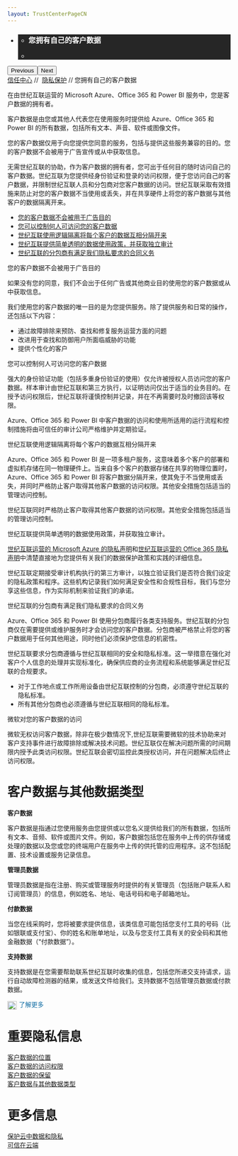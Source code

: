 ```yaml
---
layout: TrustCenterPageCN
---
```

<div class="row-fluid">
   <div class="span">
      <div>
        <div id="HeroWrapper" data-cols="1" data-view1="1" data-view2="1" data-view3="1" data-view4="1" class="row-fluid wider hero grid-container">
            <div class="span bp0-col-1-1 bp1-col-1-1 bp2-col-1-1 bp3-col-1-1">
                <div bi:type="slideshow" class="slideshow slideshow-hero hero" xmlns:bi="urn:schemas-microsoft-com:mscom:bi">
                    <ul bi:type="list" class="slides">
                        <li id="slide-1" bi:index="0" selectBi="">
                            <div class="heroitem light-foreground" bi:type="heroitem">
                                <div class="media" bi:parenttitle="t1">
                                    <a href="" bi:track="False" bi:titleflag="t1" bi:index="0">
                                        <div data-picture="" data-alt="You are in control of your data" data-disable-swap-below="">
                                            <div data-src="../Images/MS-TrustCenter-Privacy-Header.jpg"></div>
                                            <noscript></noscript>
                                        </div>
                                    </a>
                                </div>
                                <div class="text" bi:type="cta">
                                    <div class="text-container">
                                        <div class="box" style="background: rgba(0,0,0,.85); color: #FFFFFF;">
                                            <ul bi:type="list" class="headerCaption subpageHeaderCaption">
                                                <li class="box-title">
                                                    <h3 class="box-title" bi:type="title" bi:title="t1" style="color: #FFFFFF;">您拥有自己的客户数据</h3>
                                                </li>
                                                <li class="box-actions box-description"><a target="_self" class="mscom-link" href=""></a></li>
                                            </ul>
                                        </div>
                                    </div>
                                </div>
                            </div>
                        </li>
                    </ul>
                    <div class="navigation international" bi:track="false">
                        <div class="grid-container settop" data-title-text="Go To Slide "></div>
                    </div>
                    <div class="prev-next" bi:track="false"><button class="prev"><span class="icon-left" aria-hidden="true"></span><span class="screen-reader-text">Previous</span></button><button class="next"><span class="icon-right" aria-hidden="true"></span><span class="screen-reader-text">Next</span></button></div>
                    <div id="play-pause" class="play-pause" style="display:none">
                        <div class="pause"><button id="pauseButton" class="pause_button"><span class="icon-pause" aria-hidden="true"></span><span class="screen-reader-text">Pause</span></button></div>
                        <div class="play"><button id="playButton" class="play_button"><span class="icon-play" aria-hidden="true"></span><span class="screen-reader-text">Play</span></button></div>
                    </div>
                </div>
            </div>
        </div>
        <div id="BreadcrumbWrapper" data-cols="1" data-view1="1" data-view2="1" data-view3="1" data-view4="1" class="row-fluid grid-container mscom-grid-container breadcrumbs">
            <div class="span bp0-col-1-1 bp1-col-1-1 bp2-col-1-1 bp3-col-1-1"><a target="_self" class="mscom-link" href="../default.html">信任中心</a> // 
                <a target="_self" class="mscom-link" href="../privacy/default.html">隐私保护</a> // 您拥有自己的客户数据
            </div>
        </div>
        <div id="ContentWrapper" data-cols="2" data-view1="1" data-view2="2" data-view3="2" data-view4="2" class="row-fluid subpageBody">
            <div class="span bp0-col-1-1 bp2-col-2-1 bp3-col-2-1 bp1-col-2-2">
                <p>在由世纪互联运营的 Microsoft Azure、Office 365 和 Power BI 服务中，您是客户数据的拥有者。</p>
                <p>客户数据是由您或其他人代表您在使用服务时提供给 Azure、Office 365 和 Power BI 的所有数据，包括所有文本、声音、软件或图像文件。</p>
                <p>您的客户数据仅用于向您提供您同意的服务，包括与提供这些服务兼容的目的。您的客户数据不会被用于广告宣传或从中获取信息。</p>
                <p>无需世纪互联的协助，作为客户数据的拥有者，您可出于任何目的随时访问自己的客户数据。世纪互联为您提供经身份验证和登录的访问权限，便于您访问自己的客户数据，并限制世纪互联人员和分包商对您客户数据的访问。世纪互联采取有效措施来防止对您的客户数据不当使用或丢失，并在共享硬件上将您的客户数据与其他客户的数据隔离开来。</p>
                <ul>
                    <li><a target="_self" class="mscom-link" href="#data_for_advertising">您的客户数据不会被用于广告目的</a></li>
                    <li><a target="_self" class="mscom-link" href="#your_customer_data">您可以控制何人可访问您的客户数据</a></li>
                    <li><a target="_self" class="mscom-link" href="#that_of_others">世纪互联使用逻辑隔离将每个客户的数据互相分隔开来</a></li>
                    <li><a target="_self" class="mscom-link" href="#independent_audits">世纪互联提供简单透明的数据使用政策，并获取独立审计</a></li>
                    <li><a target="_self" class="mscom-link" href="#shiji_contract">世纪互联的分包商有满足我们隐私要求的合同义务</a></li>
                </ul>
                <label id="data_for_advertising">您的客户数据不会被用于广告目的</label>
                <p>如果没有您的同意，我们不会出于任何广告或其他商业目的使用您的客户数据或从中获取信息。</p>
                <p>我们使用您的客户数据的唯一目的是为您提供服务。除了提供服务和日常的操作，还包括以下内容：</p>
                <ul>
                    <li>通过故障排除来预防、查找和修复服务运营方面的问题</li>
                    <li>改进用于查找和防御用户所面临威胁的功能</li>
                    <li>提供个性化的客户</li>
                </ul>
                <label id="your_customer_data">您可以控制何人可访问您的客户数据</label>
                <p>强大的身份验证功能（包括多重身份验证的使用）仅允许被授权人员访问您的客户数据。样本审计由世纪互联和第三方执行，以证明访问仅出于适当的业务目的。在授予访问权限后，世纪互联将谨慎控制并记录，并在不再需要时及时撤回该等权限。</p>
                <p>Azure、Office 365 和 Power BI 中客户数据的访问和使用所适用的运行流程和控制措施将由可信任的审计公司严格维护并定期验证。</p>
                <label id="that_of_others">世纪互联使用逻辑隔离将每个客户的数据互相分隔开来</label>
                <p>Azure、Office 365 和 Power BI 是一项多租户服务，这意味着多个客户的部署和虚拟机存储在同一物理硬件上。当来自多个客户的数据存储在共享的物理位置时，Azure、Office 365 和 Power BI 将客户数据分隔开来，使其免于不当使用或丢失，并同时严格防止客户取得其他客户数据的访问权限。其他安全措施包括适当的管理访问控制。</p>
                <p>世纪互联同时严格防止客户取得其他客户数据的访问权限。其他安全措施包括适当的管理访问控制。</p>
                <label id="independent_audits">世纪互联提供简单透明的数据使用政策，并获取独立审计。</label>
                <p><a target="_self" class="mscom-link" href="https://www.azure.cn/support/legal/privacy-statement">世纪互联运营的 Microsoft Azure 的隐私声明</a>和<a target="_self" class="mscom-link" href="http://www.21vbluecloud.com/office365/O365-Privacy/">世纪互联运营的 Office 365 隐私声明</a>中清楚直接地为您提供有关我们的数据保护政策和实践的详细信息。</p>
                <p>世纪互联定期接受审计机构执行的第三方审计，以独立验证我们是否符合我们设定的隐私政策和程序。这些机构记录我们如何满足安全性和合规性目标，我们与您分享这些信息，作为实际机制来验证我们的承诺。</p>
                <label id="shiji_contract">世纪互联的分包商有满足我们隐私要求的合同义务</label>
                <p>Azure、Office 365 和 Power BI 使用分包商履行各类支持服务。世纪互联的分包商仅在需要提供或维护服务时才会访问您的客户数据。分包商被严格禁止将您的客户数据用于任何其他用途，同时他们必须保护您信息的机密性。</p>
                <p>世纪互联要求分包商遵循与世纪互联相同的安全和隐私标准。这一举措意在强化对客户个人信息的处理并实现标准化，确保供应商的业务流程和系统能够满足世纪互联的合规要求。</p>
                <ul>
                    <li>对于工作地点或工作所用设备由世纪互联控制的分包商，必须遵守世纪互联的隐私标准。</li>
                    <li>所有其他分包商也必须遵循与世纪互联相同的隐私标准。</li>
                </ul>
                <label id="privacy_requirements">微软对您的客户数据的访问</label>
                <P>微软无权访问客户数据，除非在极少数情况下,世纪互联需要微软的技术协助来对客户支持事件进行故障排除或解决技术问题。世纪互联仅在解决问题所需的时间期限内授予此类访问权限。世纪互联会密切监控此类授权访问，并在问题解决后终止访问权限。</P>
            </div>
            <div class="span bp0-col-1-1 bp2-col-2-1 bp3-col-2-1 bp1-col-2-2 bp0-clear bp1-clear">
                <div data-cols="1" data-view1="1" data-view2="1" data-view3="1" data-view4="1" class="row-fluid" id="key_privacy_info">
                    <div class="span bp0-col-1-1 bp1-col-1-1 bp2-col-1-1 bp3-col-1-1">
                        <h1 id="customer_data_and_other_data_types">客户数据与其他数据类型</h1>
                        <p><strong>客户数据</strong></p>
                        <p>客户数据是指通过您使用服务由您提供或以您名义提供给我们的所有数据，包括所有文本、音频、软件或图片文件。例如，客户数据包括您在服务中上传的供存储或处理的数据以及您或您的终端用户在服务中上传的供托管的应用程序。这不包括配置、技术设置或服务记录信息。</p>
                        <p><strong>管理员数据</strong></p>
                        <p>管理员数据是指在注册、购买或管理服务时提供的有关管理员（包括账户联系人和订阅管理员）的信息，例如姓名、地址、电话号码和电子邮箱地址。</p>
                        <p><strong>付款数据</strong></p>
                        <p>当您在线采购时，您将被要求提供信息，该类信息可能包括您支付工具的号码（比如银联或支付宝）、你的姓名和账单地址，以及与您支付工具有关的安全码和其他金融数据（“付款数据”）。</p>
                        <p><strong>支持数据</strong></p>
                        <p>支持数据是在您需要帮助联系世纪互联时收集的信息，包括您所递交支持请求，运行自动故障检测器的结果，或发送文件给我们。支持数据不包括管理员数据或付款数据。</p>
                        <a target="_self" class="mscom-link" href="../../zh-cn/privacy/default.html#data_other" style="    color: rgb(21, 112, 166);text-decoration: none;transition: color 0.1s linear;"><img src="https://c.s-microsoft.com/en-us/CMSImages/Arrow-nobg.png?version=4af37876-de78-d419-6f89-7890a74d4158" class="mscom-image" alt="Arrow | Navigate To Encryption" width="21" height="19" style="vertical-align: middle;margin-right: 5px;">了解更多</a>
                    </div>
                </div>
                <div data-cols="1" data-view1="1" data-view2="1" data-view3="1" data-view4="1" class="row-fluid" id="key_privacy_info">
                    <div class="span bp0-col-1-1 bp1-col-1-1 bp2-col-1-1 bp3-col-1-1">
                        <h1>重要隐私信息</h1>
                        <label><a target="_self" class="mscom-link" href="../transparency/you_know_where.html">客户数据的位置</a></label><br/>
                        <label><a target="_self" class="mscom-link" href="../privacy/you-are-in-control-of-your-data.html#you_control_your_data">客户数据的访问权限</a></label><br/>
                        <label><a target="_self" class="mscom-link" href="../privacy/you-are-in-control-of-your-data.html#data_retention">客户数据的保留</a></label><br/>
                        <label><a target="_self" class="mscom-link" href="#customer_data_and_other_data_types">客户数据与其他数据类型</a></label><br/>
                    </div>
                </div>
                <div id="SideBarWrapper" data-cols="1" data-view1="1" data-view2="1" data-view3="1" data-view4="1" class="row-fluid">
                    <div id="HelpfulInformation" class="span bp0-col-1-1 bp1-col-1-1 bp2-col-1-1 bp3-col-1-1">
                        <h1>更多信息</h1>
                        <label><a target="_self" class="mscom-link" href="https://wacnstorage.blob.core.chinacloudapi.cn/marketing-resource/documents/Protecting_Data_and_Privacy_in_the_Cloud_CN_final20160125.pdf">保护云中数据和隐私</a></label><br/>
						<label><a target="_self" class="mscom-link" href="//wacnstorage.blob.core.chinacloudapi.cn/marketing-resource/documents/Trusting_the_Cloud.pdf">可信在云端</a></label><br/>
                    </div>
                </div>
            </div>
        </div>
     </div>
   </div>
</div>
<div class="row-fluid" data-view4="1" data-view3="1" data-view2="1" data-view1="1" data-cols="1">
   <div class="span bp0-col-1-1 bp1-col-1-1 bp2-col-1-1 bp3-col-1-1"></div>
</div>
